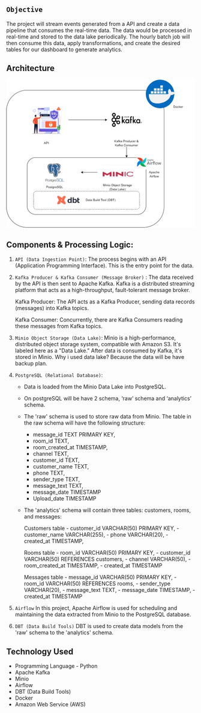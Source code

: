 ## `Objective` <br>

The project will stream events generated from a API and create a data pipeline that consumes the real-time data. The data would be processed in real-time and stored to the data lake periodically. The hourly batch job will then consume this data, apply transformations, and create the desired tables for our dashboard to generate analytics. 


## Architecture 
<img src="flow_stream.jpg">

## Components & Processing Logic:

1. `API (Data Ingestion Point)`:
    The process begins with an API (Application Programming Interface). This is the entry point for the data.
2. `Kafka Producer & Kafka Consumer (Message Broker)` : 
    The data received by the API is then sent to Apache Kafka. Kafka is a distributed streaming platform that acts as a high-throughput, fault-tolerant message broker.

    Kafka Producer: The API acts as a Kafka Producer, sending data records (messages) into Kafka topics.

    Kafka Consumer: Concurrently, there are Kafka Consumers reading these messages from Kafka topics.
4. `Minio Object Storage (Data Lake)`:
    Minio is a high-performance, distributed object storage system, compatible with Amazon S3. It's labeled here as a "Data Lake." After data is consumed by Kafka, it's stored in Minio. Why i used data lake? Because the data will be have backup plan.
5. `PostgreSQL (Relational Database)`:
    - Data is loaded from the Minio Data Lake into PostgreSQL.  
    - On postgreSQL will be have 2 schema, ‘raw’ schema and ‘analytics’ schema.
    - The 'raw' schema is used to store raw data from Minio. The table in the raw schema will have  the following structure:
        - message_id TEXT PRIMARY KEY,   
        - room_id TEXT,
        - room_created_at TIMESTAMP,
        - channel TEXT,
        - customer_id TEXT,
        - customer_name TEXT,
        - phone TEXT,
        - sender_type TEXT,
        - message_text TEXT,
        - message_date TIMESTAMP
        - Upload_date TIMESTAMP
    - The 'analytics' schema will contain three tables: customers, rooms, and messages:
        
        Customers table 
            - customer_id VARCHAR(50) PRIMARY KEY,
            - customer_name VARCHAR(255),
            - phone VARCHAR(20),
            - created_at TIMESTAMP,

        Rooms table
            - room_id VARCHAR(50) PRIMARY KEY,
            - customer_id VARCHAR(50) REFERENCES customers,
            - channel VARCHAR(50),
            - room_created_at TIMESTAMP,
            - created_at TIMESTAMP
        
        Messages table 
            - message_id VARCHAR(50) PRIMARY KEY,
            - room_id VARCHAR(50) REFERENCES rooms,
            - sender_type VARCHAR(20),
            - message_text TEXT,
            - message_date TIMESTAMP,
            - created_at TIMESTAMP
6. `Airflow`
    In this project, Apache Airflow is used for scheduling and maintaining the data extracted from Minio to the PostgreSQL database. 
7. `DBT (Data Build Tools)`
    DBT is used to create data models from the 'raw' schema to the 'analytics' schema. 


## Technology Used
- Programming Language - Python
- Apache Kafka
- Minio
- Airflow
- DBT (Data Build Tools)
- Docker
- Amazon Web Service (AWS)
